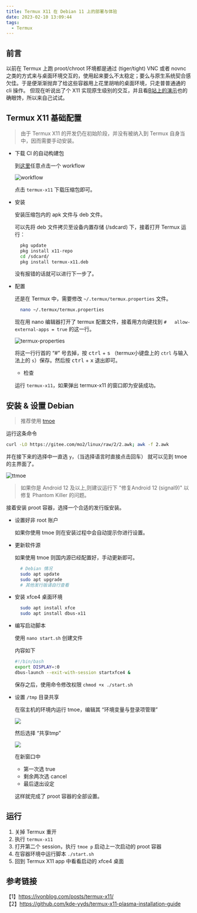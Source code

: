```yaml
---
title: Termux X11 在 Debian 11 上的部署与体验
date: 2023-02-10 13:09:44
tags: 
  - Termux
---
```


## 前言

以前在 Termux 上跑 proot/chroot 环境都是通过 (tiger/tight) VNC 或者 novnc 之类的方式来与桌面环境交互的，使用起来要么不太稳定；要么与原生系统契合感欠佳。于是便渐渐抛弃了给这些容器用上花里胡哨的桌面环境，只走普普通通的 cli 操作。 但现在听说出了个 X11 实现原生级别的交互，并且看[B站上的演示](https://www.bilibili.com/video/BV13Y4y1u7Wy)也的确眼馋，所以来自己试试。

## Termux X11 基础配置

> 由于 Termux X11 的开发仍在初始阶段，并没有被纳入到 Termux 自身当中，因而需要手动安装。

- 下载 CI 的自动构建包
  
  到[这里](https://github.com/termux/termux-x11/actions/workflows/debug_build.yml)任意点击一个 workflow

  ![workflow](workflow.png)

  点击 `termux-x11` 下载压缩包即可。

- 安装

  安装压缩包内的 apk 文件与 deb 文件。

  可以先将 deb 文件拷贝至设备内置存储 (/sdcard) 下，接着打开 Termux 运行：

  ```bash
    pkg update
    pkg install x11-repo
    cd /sdcard/
    pkg install termux-x11.deb
  ```

  没有报错的话就可以进行下一步了。

- 配置
  
  还是在 Termux 中，需要修改 `~/.termux/termux.properties` 文件。

  ```bash
    nano ~/.termux/termux.properties
  ```

  现在用 nano 编辑器打开了 termux 配置文件，接着用方向键找到 `#   allow-external-apps = true` 的这一行。

  ![termux-properties](termux-properties.png)

  将这一行行首的 “#” 号去掉，按 <kbd>ctrl</kbd> + <kbd>s</kbd> （termux小键盘上的 `ctrl` 与输入法上的 `s`）保存。然后按 <kbd>ctrl</kbd> + <kbd>x</kbd> 退出即可。

  - 检查

  运行 `termux-x11`，如果弹出 termux-x11 的窗口即为安装成功。

## 安装 & 设置 Debian

> 推荐使用 [tmoe](https://doc.tmoe.me/zh/android.html)

运行这条命令

```bash
curl -LO https://gitee.com/mo2/linux/raw/2/2.awk; awk -f 2.awk
```

并在接下来的选择中一直选 `y`，（当选择语言时直接点击回车） 就可以见到 tmoe 的主界面了。

![ttmoe](termux-tmoe.png)

> 如果你是 Android 12 及以上,则建议运行下 "修复Android 12 (signal9)" 以修复 Phantom Killer 的问题。

接着安装 proot 容器，选择一个合适的发行版安装。

- 设置好非 root 账户

  如果你使用 tmoe 则在安装过程中会自动提示你进行设置。

- 更新软件源

  如果使用 tmoe 则国内源已经配置好，手动更新即可。
  
  ```bash
    # Debian 情况
    sudo apt update
    sudo apt upgrade
    # 其他发行版请自行查看
  ```

- 安装 xfce4 桌面环境

  ```bash
    sudo apt install xfce
    sudo apt install dbus-x11
  ```

- 编写启动脚本
  
  使用 `nano start.sh` 创建文件

  内容如下

  ```bash
  #!/bin/bash
  export DISPLAY=:0
  dbus-launch --exit-with-session startxfce4 &
  ```

  保存之后，使用命令修改权限 `chmod +x ./start.sh`

- 设置 `/tmp` 目录共享

  在宿主机的环境内运行 tmoe，编辑其 “环境变量与登录项管理”

  ![](tmoe-con-edit.png)

  然后选择 “共享tmp”

  ![](tmp.png)

  在新窗口中

  - 第一次选 true
  - 剩余两次选 cancel
  - 最后退出设定

  这样就完成了 proot 容器的全部设置。

## 运行

1. 关掉 Termux 重开
2. 执行 `termux-x11`
3. 打开第二个 session，执行 `tmoe p` 启动上一次启动的 proot 容器
4. 在容器环境中运行脚本 `./start.sh`
5. 回到 Termux X11 app 中看看启动的 xfce4 桌面

## 参考链接

【1】<https://ivonblog.com/posts/termux-x11/>  
【2】<https://github.com/kde-yyds/termux-x11-plasma-installation-guide>
